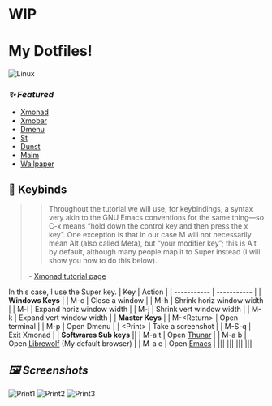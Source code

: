 # WIP
# My Dotfiles!
![Linux](https://img.shields.io/badge/Linux-000000?style=for-the-badge&logo=linux&logoColor=white)
### *:sparkles: Featured*
- [Xmonad](https://xmonad.org/)
- [Xmobar](https://xmobar.org/)
- [Dmenu](https://tools.suckless.org/dmenu/)
- [St](https://st.suckless.org/)
- [Dunst](https://github.com/dunst-project/dunst)
- [Maim](https://github.com/naelstrof/maim)
- [Wallpaper](https://unsplash.com/photos/v7daTKlZzaw)

## :key: Keybinds
>> Throughout the tutorial we will use, for keybindings, a syntax very akin to the GNU Emacs conventions for the same thing—so C-x means “hold down the control key and then press the x key”. One exception is that in our case M will not necessarily mean Alt (also called Meta), but “your modifier key”; this is Alt by default, although many people map it to Super instead (I will show you how to do this below).
>
> \- [Xmonad tutorial page](https://xmonad.org/TUTORIAL.html)

In this case, I use the Super key.
| Key | Action |
| ----------- | ----------- |
| **Windows Keys** |
| M-c | Close a window |
| M-h | Shrink horiz window width |
| M-l | Expand horiz window width |
| M-j | Shrink vert window width |
| M-k | Expand vert window width |
| **Master Keys** |
| M-\<Return> | Open terminal |
| M-p | Open Dmenu |
| \<Print> | Take a screenshot |
| M-S-q | Exit Xmonad |
| **Softwares Sub keys** ||
| M-a t | Open [Thunar](https://gitlab.xfce.org/xfce/thunar) |
| M-a b | Open [Librewolf](https://librewolf.net/) (My default browser) |
| M-a e | Open [Emacs](https://www.gnu.org/software/emacs/) |
|||
|||
|||
|||

## *:framed_picture: Screenshots*
![Print1](https://paste.c-net.org/MastersCrown)
![Print2](https://paste.c-net.org/CharismaOrchard)
![Print3](https://paste.c-net.org/SimplifyLlantano)
